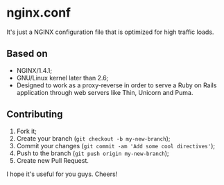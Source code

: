 nginx.conf
==========

It's just a NGINX configuration file that is optimized for high traffic loads.

## Based on

* NGINX/1.4.1;
* GNU/Linux kernel later than 2.6;
* Designed to work as a proxy-reverse in order to serve a Ruby on Rails application through web servers like Thin, Unicorn and Puma.


## Contributing

1. Fork it;
2. Create your branch (`git checkout -b my-new-branch`);
3. Commit your changes (`git commit -am 'Add some cool directives'`);
4. Push to the branch (`git push origin my-new-branch`);
5. Create new Pull Request.

I hope it's useful for you guys. Cheers!